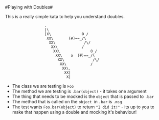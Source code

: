 #Playing with Doubles#

This is a really simple kata to help you understand doubles.

```
                  .
                  |\
                  |X\              O_/
                   XX\       (#)==_/\
                    XX\             /\/
                     XX\           /
                      XX\         _    O_/
                       XX\    o  (#)==_/\
                        XX\             /\/
                         XX\           /
                          XX\.
                           XX|
                            X|
```

* The class we are testing is `Foo`
* The method we are testing is `.bar(object)` - it takes one argument
* The thing that needs to be mocked is the `object` that is passed to `.bar`
* The method that is called on the `object `in `.bar` is `.msg`
* The test wants `Foo.bar(object)` to return `"I did it!"` - its up to you to make that happen using a double and mocking it's behaviour!
